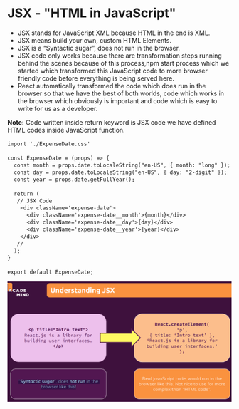 # **JSX - "HTML in JavaScript"**

* JSX stands for JavaScript XML because HTML in the end is XML.
* JSX means build your own, custom HTML Elements.
* JSX is a “Syntactic sugar”, does not run in the browser.
* JSX code only works because there are transformation steps running behind the scenes because of this process,npm start process which we started which transformed this JavaScript code to more browser friendly code before everything is being served here.
* React automatically transformed the code which does run in the browser so that we have the best of both worlds, code which works in the browser which obviously is important and code which is easy to write for us as a developer.

**Note:** Code written inside return keyword is JSX code we have defined HTML codes inside JavaScript function.

``` JSX Code Example
import './ExpenseDate.css'

const ExpenseDate = (props) => {
  const month = props.date.toLocaleString("en-US", { month: "long" });
  const day = props.date.toLocaleString("en-US", { day: "2-digit" });
  const year = props.date.getFullYear();

  return (
   // JSX Code
    <div className='expense-date'>
      <div className='expense-date__month'>{month}</div>
      <div className='expense-date__day'>{day}</div>
      <div className='expense-date__year'>{year}</div>
    </div>
   // 
  );
}

export default ExpenseDate;
```

![jsx](images/jsx.PNG)
